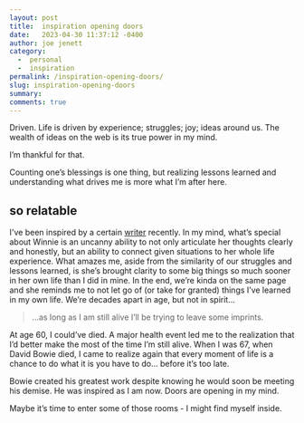 ```yaml
---
layout: post
title:  inspiration opening doors
date:   2023-04-30 11:37:12 -0400
author: joe jenett
category:
  -  personal
  -  inspiration
permalink: /inspiration-opening-doors/
slug: inspiration-opening-doors
summary: 
comments: true
---
```

<p>Driven. Life is driven by experience; struggles; joy; ideas around us. The wealth of ideas on the web is its true power in my mind.</p>
<p> I’m thankful for that.
</p>
<p>Counting one’s blessings is one thing, but realizing lessons learned and understanding what drives me is more what I’m after here.</p>
<h2>so relatable</h2>
<p>I've been inspired by a certain <a href="https://winnielim.org/journal/testing-positive/">writer</a> recently. In my mind, what’s special about Winnie is an uncanny ability to not only articulate her thoughts clearly and honestly, but an ability to connect given situations to her whole life experience. What amazes me, aside from the similarity of our struggles and lessons learned, is she’s brought clarity to some big things so much sooner in her own life than I did in mine. In the end, we’re kinda on the same page and she reminds me to not let go of (or take for granted) things I’ve learned in my own life. We’re decades apart in age, but not in spirit...
</p>
<blockquote>
<p>...as long as I am still alive I’ll be trying to leave some imprints.
</p>
</blockquote>
<p>At age 60, I could’ve died. A major health event led me to the realization that I’d better make the most of the time I’m still alive. When I was 67, when David Bowie died, I came to realize again that every moment of life is a chance to do what it is you have to do... before it’s too late.
</p>
<p>Bowie created his greatest work despite knowing he would soon be meeting his demise. He was inspired as I am now. Doors are opening in my mind.
</p>
<p> Maybe it’s time to enter some of those rooms - I might find myself
inside.</p>




<a href="https://brid.gy/publish/mastodon"></a>